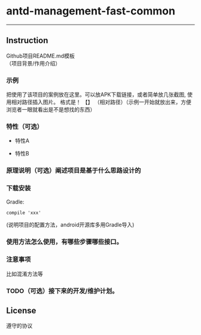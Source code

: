 # antd-management-fast-common

---

## Instruction

Github项目README.md模板  
（项目背景/作用介绍）

### 示例

把使用了该项目的案例放在这里。可以放APK下载链接，或者简单放几张截图, 使用相对路径插入图片。 格式是！ 【】 （相对路径）（示例一开始就放出来，方便浏览者一眼就看出是不是想找的东西）

### 特性（可选）

- 特性A

- 特性B

### 原理说明（可选）阐述项目是基于什么思路设计的

### 下载安装

Gradle:

```xml
compile 'xxx'
```

(说明项目的配置方法，android开源库多用Gradle导入)

### 使用方法怎么使用，有哪些步骤哪些接口。

### 注意事项

比如混淆方法等

### TODO（可选）接下来的开发/维护计划。

## License

遵守的协议
